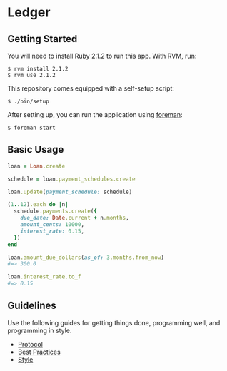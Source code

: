 Ledger
======

Getting Started
---------------

You will need to install Ruby 2.1.2 to run this app. With RVM, run:

    $ rvm install 2.1.2
    $ rvm use 2.1.2

This repository comes equipped with a self-setup script:

    $ ./bin/setup

After setting up, you can run the application using [foreman]:

    $ foreman start

[foreman]: http://ddollar.github.io/foreman/

Basic Usage
-----------

```ruby
loan = Loan.create

schedule = loan.payment_schedules.create

loan.update(payment_schedule: schedule)

(1..12).each do |n|
  schedule.payments.create({
    due_date: Date.current + n.months,
    amount_cents: 10000,
    interest_rate: 0.15,
  })
end

loan.amount_due_dollars(as_of: 3.months.from_now)
#=> 300.0

loan.interest_rate.to_f
#=> 0.15
```

Guidelines
----------

Use the following guides for getting things done, programming well, and
programming in style.

* [Protocol](http://github.com/thoughtbot/guides/blob/master/protocol)
* [Best Practices](http://github.com/thoughtbot/guides/blob/master/best-practices)
* [Style](http://github.com/thoughtbot/guides/blob/master/style)
